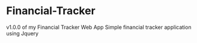 # Financial-Tracker
v1.0.0 of my Financial Tracker Web App
Simple financial tracker application using Jquery
